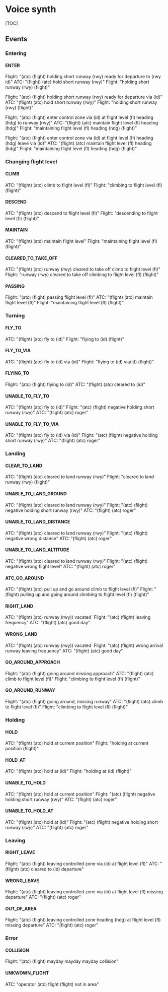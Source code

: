 # Voice synth

[TOC]

## Events

### Entering

#### ENTER

Flight: "(atc) (flight) holding short runway (rwy) ready for departure to (rwy id)"
ATC:    "(flight) (atc) hold short runway (rwy)"
Flight: "holding short runway (rwy) (flight)"

Flight: "(atc) (flight) holding short runway (rwy) ready for departure via (id)"
ATC:    "(flight) (atc) hold short runway (rwy)"
Flight: "holding short runway (rwy) (flight)"

Flight: "(atc) (flight) enter control zone via (id) at flight level (fl) heading (hdg) to runway (rwy)"
ATC:    "(flight) (atc) maintain flight level (fl) heading (hdg)"
Flight: "maintaining flight level (fl) heading (hdg) (flight)"

Flight: "(atc) (flight) enter control zone via (id) at flight level (fl) heading (hdg) leave via (id)"
ATC:    "(flight) (atc) maintain flight level (fl) heading (hdg)"
Flight: "maintaining flight level (fl) heading (hdg) (flight)"

### Changing flight level

#### CLIMB

ATC:    "(flight) (atc) climb to flight level (fl)"
Flight: "climbing to flight level (fl) (flight)"

#### DESCEND

ATC:    "(flight) (atc) descend to flight level (fl)"
Flight: "descending to flight level (fl) (flight)"

#### MAINTAIN

ATC:    "(flight) (atc) maintain flight level"
Flight: "maintaining flight level (fl) (flight)"

#### CLEARED_TO_TAKE_OFF

ATC:    "(flight) (atc) runway (rwy) cleared to take off climb to flight level (fl)"
Flight: "runway (rwy) cleared to take off climbing to flight level (fl) (flight)"

#### PASSING

Flight: "(atc) (flight) passing flight level (fl)"
ATC:    "(flight) (atc) maintain flight level (fl)"
Flight: "maintaining flight level (fl) (flight)"

### Turning

#### FLY_TO

ATC:    "(flight) (atc) fly to (id)"
Flight: "flying to (id) (flight)"

#### FLY_TO_VIA

ATC:    "(flight) (atc) fly to (id) via (id)"
Flight: "flying to (id) via(id) (flight)"

#### FLYING_TO

Flight: "(atc) (flight) flying to (id)"
ATC:    "(flight) (atc) cleared to (id)"

#### UNABLE_TO_FLY_TO

ATC:    "(flight) (atc) fly to (id)"
Flight: "(atc) (flight) negative holding short runway (rwy)"
ATC:    "(flight) (atc) roger"

#### UNABLE_TO_FLY_TO_VIA

ATC:    "(flight) (atc) fly to (id) via (id)"
Flight: "(atc) (flight) negative holding short runway (rwy)"
ATC:    "(flight) (atc) roger"

### Landing

#### CLEAR_TO_LAND

ATC:    "(flight) (atc) cleared to land runway (rwy)"
Flight: "cleared to land runway (rwy) (flight)"

#### UNABLE_TO_LAND_GROUND

ATC:    "(flight) (atc) cleared to land runway (rwy)"
Flight: "(atc) (flight) negative holding short runway (rwy)"
ATC:    "(flight) (atc) roger"

#### UNABLE_TO_LAND_DISTANCE

ATC:    "(flight) (atc) cleared to land runway (rwy)"
Flight: "(atc) (flight) negative wrong distance"
ATC:    "(flight) (atc) roger"

#### UNABLE_TO_LAND_ALTITUDE

ATC:    "(flight) (atc) cleared to land runway (rwy)"
Flight: "(atc) (flight) negative wrong flight level"
ATC:    "(flight) (atc) roger"

#### ATC_GO_AROUND

ATC:    "(flight) (atc) pull up and go around climb to flight level (fl)"
Flight: "(flight) pulling up and going around climbing to flight level (fl) (flight)"

#### RIGHT_LAND

ATC:    "(flight) (atc) runway (rwy)) vacated`
Flight: "(atc) (flight) leaving frequency"
ATC:    "(flight) (atc) good day"

#### WRONG_LAND

ATC:    "(flight) (atc) runway (rwy)) vacated`
Flight: "(atc) (flight) wrong arrival runway leaving frequency"
ATC:    "(flight) (atc) good day"

#### GO_AROUND_APPROACH

Flight: "(atc) (flight) going around missing approach"
ATC:    "(flight) (atc) climb to flight level (fl)"
Flight: "climbing to flight level (fl) (flight)"

#### GO_AROUND_RUNWAY

Flight: "(atc) (flight) going around, missing runway"
ATC:    "(flight) (atc) climb to flight level (fl)"
Flight: "climbing to flight level (fl) (flight)"

### Holding

#### HOLD

ATC:    "(flight) (atc) hold at current position"
Flight: "holding at current position (flight)"

#### HOLD_AT

ATC:    "(flight) (atc) hold at (id)"
Flight: "holding at (id) (flight)"

#### UNABLE_TO_HOLD

ATC:    "(flight) (atc) hold at current position"
Flight: "(atc) (flight) negative holding short runway (rwy)"
ATC:    "(flight) (atc) roger"

#### UNABLE_TO_HOLD_AT

ATC:    "(flight) (atc) hold at (id)"
Flight: "(atc) (flight) negative holding short runway (rwy)"
ATC:    "(flight) (atc) roger"

### Leaving

#### RIGHT_LEAVE

Flight: "(atc) (flight) leaving controlled zone via (id) at flight level (fl)"
ATC:    "(flight) (atc) cleared to (id) departure"

#### WRONG_LEAVE

Flight: "(atc) (flight) leaving controlled zone via (id) at flight level (fl) missing departure"
ATC:    "(flight) (atc) roger"

#### OUT_OF_AREA

Flight: "(atc) (flight) leaving controlled zone heading (hdg) at flight level (fl) missing departure"
ATC:    "(flight) (atc) roger"

### Error

#### COLLISION

Flight: "(atc) (flight) mayday mayday mayday collision"

#### UNKWOWN_FLIGHT

ATC:    "operator (atc) flight (flight) not in area"

